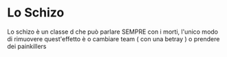 # Lo Schizo
Lo schizo è un classe d che può parlare SEMPRE con i morti, l'unico modo di rimuovere quest'effetto è o cambiare team ( con una betray ) o prendere dei painkillers

